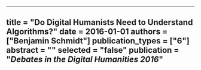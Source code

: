 ---
title = "Do Digital Humanists Need to Understand Algorithms?"
date = 2016-01-01
authors = ["Benjamin Schmidt"]
publication_types = ["6"]
abstract = ""
selected = "false"
publication = "*Debates in the Digital Humanities 2016*"
---